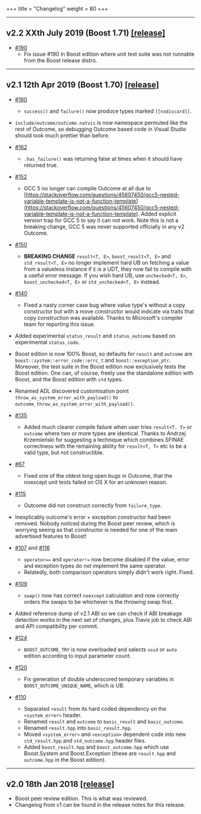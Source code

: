 +++
title = "Changelog"
weight = 80
+++

---
## v2.2 XXth July 2019 (Boost 1.71) [[release]](https://github.com/ned14/outcome/releases/tag/v2.2)

- [#190](https://github.com/ned14/outcome/issues/190)
    - Fix issue #190 in Boost edition where unit test suite was not runnable from
the Boost release distro.

---
## v2.1 12th Apr 2019 (Boost 1.70) [[release]](https://github.com/ned14/outcome/releases/tag/v2.1)

- [#180](https://github.com/ned14/outcome/issues/180)
    - `success()` and `failure()` now produce types marked `[[nodiscard]]`.

- `include/outcome/outcome.natvis` is now namespace permuted like the rest of
Outcome, so debugging Outcome based code in Visual Studio should look much
prettier than before.

- [#162](https://github.com/ned14/outcome/issues/162)
    - `.has_failure()` was returning false at times when it should have returned true.

- [#152](https://github.com/ned14/outcome/issues/152)
    - GCC 5 no longer can compile Outcome at all due to [https://stackoverflow.com/questions/45607450/gcc5-nested-variable-template-is-not-a-function-template](https://stackoverflow.com/questions/45607450/gcc5-nested-variable-template-is-not-a-function-template).
Added explicit version trap for GCC 5 to say it can not work. Note this is not a
breaking change, GCC 5 was never supported officially in any v2 Outcome.

- [#150](https://github.com/ned14/outcome/issues/150)
    - **BREAKING CHANGE** `result<T, E>`, `boost_result<T, E>` and `std_result<T, E>`
no longer implement hard UB on fetching a value from a valueless instance if `E` is
a UDT, they now fail to compile with a useful error message. If you wish hard UB,
use `unchecked<T, E>`, `boost_unchecked<T, E>` or `std_unchecked<T, E>` instead.

- [#140](https://github.com/ned14/outcome/issues/140)
    - Fixed a nasty corner case bug where value type's without a copy constructor
but with a move constructor would indicate via traits that copy construction
was available. Thanks to Microsoft's compiler team for reporting this issue.

- Added experimental `status_result` and `status_outcome` based on experimental
`status_code`.

- Boost edition is now 100% Boost, so defaults for `result` and `outcome` are
`boost::system::error_code::errc_t` and `boost::exception_ptr`. Moreover,
the test suite in the Boost edition now exclusively tests the Boost edition.
One can, of course, freely use the standalone edition with Boost, and the Boost
edition with `std` types.

- Renamed ADL discovered customisation point `throw_as_system_error_with_payload()`
to `outcome_throw_as_system_error_with_payload()`.

- [#135](https://github.com/ned14/outcome/issues/135)
    - Added much clearer compile failure when user tries `result<T, T>` or `outcome`
    where two or more types are identical. Thanks to Andrzej Krzemieński
    for suggesting a technique which combines SFINAE correctness with
    the remaining ability for `result<T, T>` etc to be a valid type, but
    not constructible.

- [#67](https://github.com/ned14/outcome/issues/67)
    - Fixed one of the oldest long open bugs in Outcome, that the noexcept
unit tests failed on OS X for an unknown reason.

- [#115](https://github.com/ned14/outcome/issues/115)
    - Outcome did not construct correctly from `failure_type`.

- Inexplicably outcome's error + exception constructor had been removed.
Nobody noticed during the Boost peer review, which is worrying seeing as that
constructor is needed for one of the main advertised features to Boost!

- [#107](https://github.com/ned14/outcome/issues/107) and [#116](https://github.com/ned14/outcome/issues/116)
    - `operator==` and `operator!=` now become disabled if the value, error and
    exception types do not implement the same operator.
    - Relatedly, both comparison operators simply didn't work right. Fixed.

- [#109](https://github.com/ned14/outcome/issues/109)
    - `swap()` now has correct `noexcept` calculation and now correctly orders
    the swaps to be whichever is the throwing swap first.

- Added reference dump of v2.1 ABI so we can check if ABI breakage detection
works in the next set of changes, plus Travis job to check ABI and API compatibility
per commit.

- [#124](https://github.com/ned14/outcome/issues/124)
    - `BOOST_OUTCOME_TRY` is now overloaded and selects `void` or `auto` edition
    according to input parameter count.

- [#120](https://github.com/ned14/outcome/issues/120)
    - Fix generation of double underscored temporary variables in
    `BOOST_OUTCOME_UNIQUE_NAME`, which is UB.

- [#110](https://github.com/ned14/outcome/issues/110)
    - Separated `result` from its hard coded dependency on the `<system_error>` header.
    - Renamed `result` and `outcome` to `basic_result` and `basic_outcome`.
    - Renamed `result.hpp` into `basic_result.hpp`.
    - Moved `<system_error>` and `<exception>` dependent code into new
    `std_result.hpp` and `std_outcome.hpp` header files.
    - Added `boost_result.hpp` and `boost_outcome.hpp` which use Boost.System
    and Boost.Exception (these are `result.hpp` and `outcome.hpp` in the Boost edition).

---
## v2.0 18th Jan 2018 [[release]](https://github.com/ned14/outcome/releases/tag/v2.0-boost-peer-review)

- Boost peer review edition. This is what was reviewed.
- Changelog from v1 can be found in the release notes for this release.
